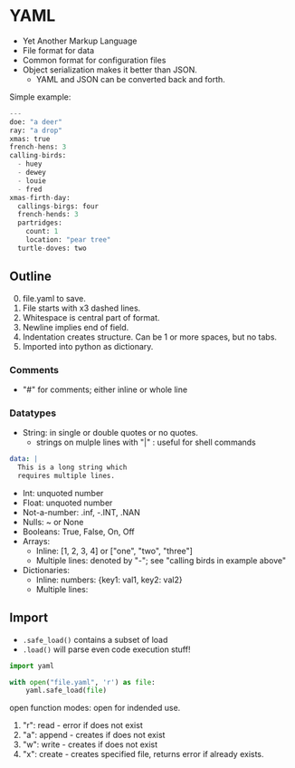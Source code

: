 # YAML
- Yet Another Markup Language
- File format for data
- Common format for configuration files
- Object serialization makes it better than JSON.
    - YAML and JSON can be converted back and forth.

Simple example:

```python
---
doe: "a deer"
ray: "a drop"
xmas: true
french-hens: 3
calling-birds: 
  - huey
  - dewey
  - louie
  - fred
xmas-firth-day:
  callings-birgs: four
  french-hends: 3
  partridges:
    count: 1
    location: "pear tree"
  turtle-doves: two
```

## Outline
0. file.yaml to save.
1. File starts with x3 dashed lines.
2. Whitespace is central part of format.
3. Newline implies end of field.
4. Indentation creates structure. Can be 1 or more spaces, but no tabs.
5. Imported into python as dictionary.


### Comments
- "#" for comments; either inline or whole line

### Datatypes
- String: in single or double quotes or no quotes.
    - strings on mulple lines with "|" : useful for shell commands

```yaml
data: |
  This is a long string which
  requires multiple lines.
```

- Int: unquoted number
- Float: unquoted number
- Not-a-number: .inf, -.INT, .NAN
- Nulls: ~ or None
- Booleans: True, False, On, Off
- Arrays:
    - Inline: [1, 2, 3, 4] or ["one", "two", "three"]
    - Multiple lines: denoted by "-"; see "calling birds in example above"
- Dictionaries: 
    - Inline: numbers: {key1: val1, key2: val2}
    - Multiple lines:


## Import
- `.safe_load()` contains a subset of load
- `.load()` will parse even code execution stuff!

```python
import yaml

with open("file.yaml", 'r') as file:
    yaml.safe_load(file)
```

open function modes: open for indended use. 
1. "r": read - error if does not exist
2. "a": append - creates if does not exist
3. "w": write - creates if does not exist
4. "x": create - creates specified file, returns error if already exists.
